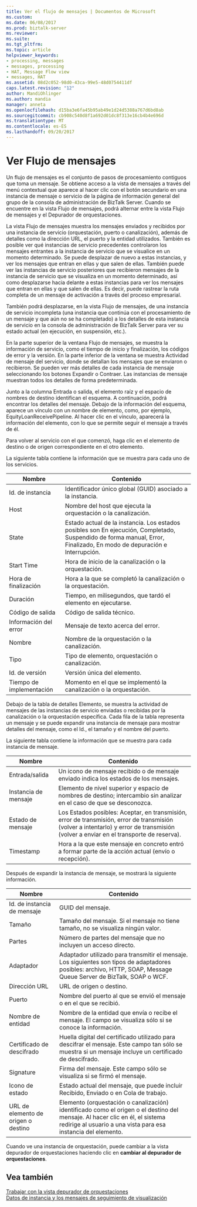 ```yaml
---
title: Ver el flujo de mensajes | Documentos de Microsoft
ms.custom: 
ms.date: 06/08/2017
ms.prod: biztalk-server
ms.reviewer: 
ms.suite: 
ms.tgt_pltfrm: 
ms.topic: article
helpviewer_keywords:
- processing, messages
- messages, processing
- HAT, Message Flow view
- messages, HAT
ms.assetid: 08d2c052-98d0-43ca-99e5-48d0754411df
caps.latest.revision: "12"
author: MandiOhlinger
ms.author: mandia
manager: anneta
ms.openlocfilehash: d15ba3e6fa45b95ab49e1d24d5388a767d6bd8ab
ms.sourcegitcommit: cb908c540d8f1a692d01dc8f313e16cb4b4e696d
ms.translationtype: MT
ms.contentlocale: es-ES
ms.lasthandoff: 09/20/2017
---
```

# <a name="viewing-message-flow"></a>Ver Flujo de mensajes
Un flujo de mensajes es el conjunto de pasos de procesamiento contiguos que toma un mensaje. Se obtiene acceso a la vista de mensajes a través del menú contextual que aparece al hacer clic con el botón secundario en una instancia de mensaje o servicio de la página de información general del grupo de la consola de administración de BizTalk Server. Cuando se encuentre en la vista Flujo de mensajes, podrá alternar entre la vista Flujo de mensajes y el Depurador de orquestaciones.  
  
 La vista Flujo de mensajes muestra los mensajes enviados y recibidos por una instancia de servicio (orquestación, puerto o canalización), además de detalles como la dirección URL, el puerto y la entidad utilizados. También es posible ver qué instancias de servicio precedentes controlaron los mensajes entrantes a la instancia de servicio que se visualice en un momento determinado. Se puede desplazar de nuevo a estas instancias, y ver los mensajes que entran en ellas y que salen de ellas. También puede ver las instancias de servicio posteriores que recibieron mensajes de la instancia de servicio que se visualiza en un momento determinado, así como desplazarse hacia delante a estas instancias para ver los mensajes que entran en ellas y que salen de ellas. Es decir, puede rastrear la ruta completa de un mensaje de activación a través del proceso empresarial.  
  
 También podrá desplazarse, en la vista Flujo de mensajes, de una instancia de servicio incompleta (una instancia que continúa con el procesamiento de un mensaje y que aún no se ha completado) a los detalles de esta instancia de servicio en la consola de administración de BizTalk Server para ver su estado actual (en ejecución, en suspensión, etc.).  
  
 En la parte superior de la ventana Flujo de mensajes, se muestra la información de servicio, como el tiempo de inicio y finalización, los códigos de error y la versión. En la parte inferior de la ventana se muestra Actividad de mensaje del servicio, donde se detallan los mensajes que se enviaron o recibieron. Se pueden ver más detalles de cada instancia de mensaje seleccionando los botones Expandir o Contraer. Las instancias de mensaje muestran todos los detalles de forma predeterminada.  
  
 Junto a la columna Entrada o salida, el elemento raíz y el espacio de nombres de destino identifican el esquema. A continuación, podrá encontrar los detalles del mensaje. Debajo de la información del esquema, aparece un vínculo con un nombre de elemento, como, por ejemplo, EquityLoanReceivePipeline. Al hacer clic en el vínculo, aparecerá la información del elemento, con lo que se permite seguir el mensaje a través de él.  
  
 Para volver al servicio con el que comenzó, haga clic en el elemento de destino o de origen correspondiente en el otro elemento.  
  
 La siguiente tabla contiene la información que se muestra para cada uno de los servicios.  
  
|Nombre|Contenido|  
|----------|--------------|  
|Id. de instancia|Identificador único global (GUID) asociado a la instancia.|  
|Host|Nombre del host que ejecuta la orquestación o la canalización.|  
|State|Estado actual de la instancia. Los estados posibles son En ejecución, Completado, Suspendido de forma manual, Error, Finalizado, En modo de depuración e Interrupción.|  
|Start Time|Hora de inicio de la canalización o la orquestación.|  
|Hora de finalización|Hora a la que se completó la canalización o la orquestación.|  
|Duración|Tiempo, en milisegundos, que tardó el elemento en ejecutarse.|  
|Código de salida|Código de salida técnico.|  
|Información del error|Mensaje de texto acerca del error.|  
|Nombre|Nombre de la orquestación o la canalización.|  
|Tipo|Tipo de elemento, orquestación o canalización.|  
|Id. de versión|Versión única del elemento.|  
|Tiempo de implementación|Momento en el que se implementó la canalización o la orquestación.|  
  
 Debajo de la tabla de detalles Elemento, se muestra la actividad de mensajes de las instancias de servicio enviadas o recibidas por la canalización o la orquestación específica. Cada fila de la tabla representa un mensaje y se puede expandir una instancia de mensaje para mostrar detalles del mensaje, como el Id., el tamaño y el nombre del puerto.  
  
 La siguiente tabla contiene la información que se muestra para cada instancia de mensaje.  
  
|Nombre|Contenido|  
|----------|--------------|  
|Entrada/salida|Un icono de mensaje recibido o de mensaje enviado indica los estados de los mensajes.|  
|Instancia de mensaje|Elemento de nivel superior y espacio de nombres de destino; intercambio sin analizar en el caso de que se desconozca.|  
|Estado de mensaje|Los Estados posibles: Aceptar, en transmisión, error de transmisión, error de transmisión (volver a intentarlo) y error de transmisión (volver a enviar en el transporte de reserva).|  
|Timestamp|Hora a la que este mensaje en concreto entró a formar parte de la acción actual (envío o recepción).|  
  
 Después de expandir la instancia de mensaje, se mostrará la siguiente información.  
  
|Nombre|Contenido|  
|----------|--------------|  
|Id. de instancia de mensaje|GUID del mensaje.|  
|Tamaño|Tamaño del mensaje. Si el mensaje no tiene tamaño, no se visualiza ningún valor.|  
|Partes|Número de partes del mensaje que no incluyen un acceso directo.|  
|Adaptador|Adaptador utilizado para transmitir el mensaje. Los siguientes son tipos de adaptadores posibles: archivo, HTTP, SOAP, Message Queue Server de BizTalk, SOAP o WCF.|  
|Dirección URL|URL de origen o destino.|  
|Puerto|Nombre del puerto al que se envió el mensaje o en el que se recibió.|  
|Nombre de entidad|Nombre de la entidad que envía o recibe el mensaje. El campo se visualiza sólo si se conoce la información.|  
|Certificado de descifrado|Huella digital del certificado utilizado para descifrar el mensaje. Este campo tan sólo se muestra si un mensaje incluye un certificado de descifrado.|  
|Signature|Firma del mensaje. Este campo sólo se visualiza si se firmó el mensaje.|  
|Icono de estado|Estado actual del mensaje, que puede incluir Recibido, Enviado o en Cola de trabajo.|  
|URL de elemento de origen o destino|Elemento (orquestación o canalización) identificado como el origen o el destino del mensaje. Al hacer clic en él, el sistema redirige al usuario a una vista para esa instancia del elemento.|  
  
 Cuando ve una instancia de orquestación, puede cambiar a la vista depurador de orquestaciones haciendo clic en **cambiar al depurador de orquestaciones**.  
  
## <a name="see-also"></a>Vea también  
 [Trabajar con la vista depurador de orquestaciones](../core/working-with-the-orchestration-debugger-view.md)   
 [Datos de instancia y los mensajes de seguimiento de visualización](../core/viewing-tracked-message-and-instance-data.md)
